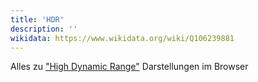 ```yaml
---
title: 'HDR'
description: ''
wikidata: https://www.wikidata.org/wiki/Q106239881
---
```


Alles zu ["High Dynamic Range"](https://de.wikipedia.org/wiki/High_Dynamic_Range_Image) Darstellungen im Browser
